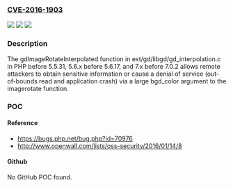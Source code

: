 ### [CVE-2016-1903](https://cve.mitre.org/cgi-bin/cvename.cgi?name=CVE-2016-1903)
![](https://img.shields.io/static/v1?label=Product&message=n%2Fa&color=blue)
![](https://img.shields.io/static/v1?label=Version&message=n%2Fa&color=blue)
![](https://img.shields.io/static/v1?label=Vulnerability&message=n%2Fa&color=brighgreen)

### Description

The gdImageRotateInterpolated function in ext/gd/libgd/gd_interpolation.c in PHP before 5.5.31, 5.6.x before 5.6.17, and 7.x before 7.0.2 allows remote attackers to obtain sensitive information or cause a denial of service (out-of-bounds read and application crash) via a large bgd_color argument to the imagerotate function.

### POC

#### Reference
- https://bugs.php.net/bug.php?id=70976
- http://www.openwall.com/lists/oss-security/2016/01/14/8

#### Github
No GitHub POC found.

